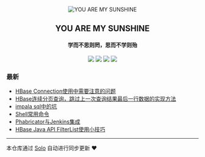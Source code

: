 <p align="center"><img alt="YOU ARE MY SUNSHINE" src="https://img.hacpai.com/file/2019/10/uugai.com1572243533893-e7962a93.png"></p><h2 align="center">
YOU ARE MY SUNSHINE
</h2>

<h4 align="center">学而不思则罔，思而不学则殆</h4>
<p align="center"><a title="YOU ARE MY SUNSHINE" target="_blank" href="https://github.com/nishifenger/solo-blog"><img src="https://img.shields.io/github/last-commit/nishifenger/solo-blog.svg?style=flat-square&color=FF9900"></a>
<a title="GitHub repo size in bytes" target="_blank" href="https://github.com/nishifenger/solo-blog"><img src="https://img.shields.io/github/repo-size/nishifenger/solo-blog.svg?style=flat-square"></a>
<a title="Solo Version" target="_blank" href="https://github.com/b3log/solo/releases"><img src="https://img.shields.io/badge/solo-3.6.5-f1e05a.svg?style=flat-square&color=blueviolet"></a>
<a title="Hits" target="_blank" href="https://github.com/b3log/hits"><img src="https://hits.b3log.org/nishifenger/solo-blog.svg"></a></p>

### 最新

* [HBase Connection使用中需要注意的问题](http://www.yamsunshine.club/articles/2019/10/28/1572231094567.html)
* [HBase连续分页查询，跳过上一次查询结果最后一行数据的实现方法](http://www.yamsunshine.club/articles/2019/10/28/1572226503511.html)
* [impala sql中的坑](http://www.yamsunshine.club/articles/2019/10/27/1572149986245.html)
* [Shell常用命令](http://www.yamsunshine.club/articles/2019/10/25/1571996048129.html)
* [Phabricator与Jenkins集成](http://www.yamsunshine.club/articles/2019/10/16/1571192591454.html)
* [HBase Java API FilterList使用小技巧](http://www.yamsunshine.club/articles/2019/10/15/1571125840521.html)



---

本仓库通过 [Solo](https://github.com/b3log/solo) 自动进行同步更新 ❤️ 